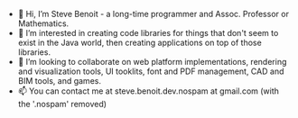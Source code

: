 - 👋 Hi, I’m Steve Benoit - a long-time programmer and Assoc. Professor or Mathematics.
- 👀 I’m interested in creating code libraries for things that don't seem to exist in the Java world, then creating applications on top of those libraries.
- 💞️ I’m looking to collaborate on web platform implementations, rendering and visualization tools, UI tooklits, font and PDF management, CAD and BIM tools, and games.
- 📫 You can contact me at steve.benoit.dev.nospam at gmail.com (with the '.nospam' removed)

<!---
srbenoit/srbenoit is a ✨ special ✨ repository because its `README.md` (this file) appears on your GitHub profile.
You can click the Preview link to take a look at your changes.
--->
